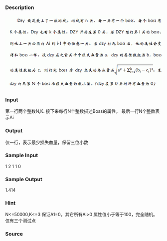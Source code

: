 
### Description
![](/JudgeOnline/upload/201405/aa.jpg)
### Input
第一行两个整数N,K.
接下来每行N个整数描述Boss的属性。
最后一行N个整数表示Ai
### Output
仅一行，表示最少损失血量，保留三位小数

### Sample Input
1 2
1 1
0


### Sample Output
1.414


### Hint

N<=50000,K<=3
保证A1=0，其它所有Ai>0
属性值小于等于100，完全随机。
仅有三个测试点

### Source
